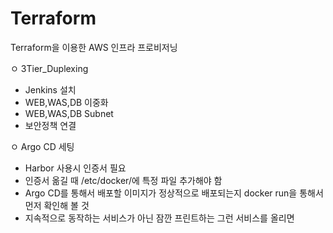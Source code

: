 # Terraform

Terraform을 이용한 AWS 인프라 프로비저닝

ㅇ 3Tier_Duplexing
   - Jenkins 설치
   - WEB,WAS,DB 이중화
   - WEB,WAS,DB Subnet
   - 보안정책 연결

ㅇ Argo CD 세팅
   - Harbor 사용시 인증서 필요
   - 인증서 옮길 때 /etc/docker/에 특정 파일 추가해야 함
   - Argo CD를 통해서 배포할 이미지가 정상적으로 배포되는지 docker run을 통해서 먼저 확인해 볼 것
   - 지속적으로 동작하는 서비스가 아닌 잠깐 프린트하는 그런 서비스를 올리면 
